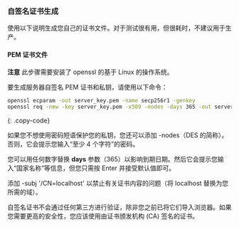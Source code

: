 ### 自签名证书生成

使用以下说明生成您自己的证书文件。对于测试很有用，但很耗时，不建议用于生产。

#### PEM 证书文件

**注意** 此步骤需要安装了 openssl 的基于 Linux 的操作系统。

要生成服务器自签名 PEM 证书和私钥，请使用以下命令：

```bash
openssl ecparam -out server_key.pem -name secp256r1 -genkey
openssl req -new -key server_key.pem -x509 -nodes -days 365 -out server.pem 
```
{: .copy-code}

如果您不想使用密码短语保护您的私钥，您还可以添加 -nodes（DES 的简称）。否则，它会提示您输入“至少 4 个字符”的密码。

您可以用任何数字替换 **days** 参数（365）以影响到期日期。然后它会提示您输入“国家名称”等信息，但您只需按 Enter 并接受默认值即可。

添加 -subj '/CN=localhost' 以禁止有关证书内容的问题（将 localhost 替换为您所需的域）。

自签名证书不会通过任何第三方进行验证，除非您之前已将它们导入浏览器。如果您需要更高的安全性，您应该使用由证书颁发机构 (CA) 签名的证书。